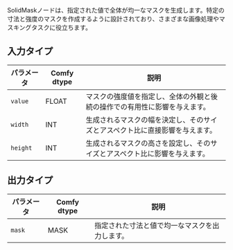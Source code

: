 
SolidMaskノードは、指定された値で全体が均一なマスクを生成します。特定の寸法と強度のマスクを作成するように設計されており、さまざまな画像処理やマスキングタスクに役立ちます。

## 入力タイプ

| パラメータ | Comfy dtype | 説明 |
|-----------|-------------|-------------|
| `value`   | FLOAT       | マスクの強度値を指定し、全体の外観と後続の操作での有用性に影響を与えます。 |
| `width`   | INT         | 生成されるマスクの幅を決定し、そのサイズとアスペクト比に直接影響を与えます。 |
| `height`  | INT         | 生成されるマスクの高さを設定し、そのサイズとアスペクト比に影響を与えます。 |

## 出力タイプ

| パラメータ | Comfy dtype | 説明 |
|-----------|-------------|-------------|
| `mask`    | MASK        | 指定された寸法と値で均一なマスクを出力します。 |
